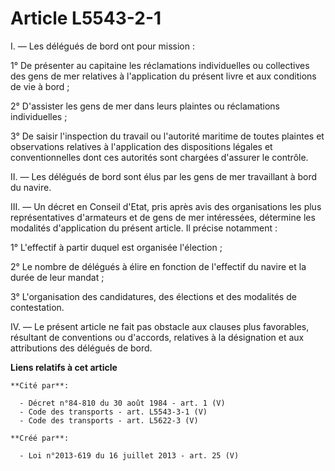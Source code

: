 # Article L5543-2-1

I. ― Les délégués de bord ont pour mission : 

1° De présenter au capitaine les réclamations individuelles ou collectives des gens de mer relatives à l'application du
présent livre et aux conditions de vie à bord ; 

2° D'assister les gens de mer dans leurs plaintes ou réclamations individuelles ; 

3° De saisir l'inspection du travail ou l'autorité maritime de toutes plaintes et observations relatives à l'application des
dispositions légales et conventionnelles dont ces autorités sont chargées d'assurer le contrôle. 

II. ― Les délégués de bord sont élus par les gens de mer travaillant à bord du navire. 

III. ― Un décret en Conseil d'Etat, pris après avis des organisations les plus représentatives d'armateurs et de gens de mer
intéressées, détermine les modalités d'application du présent article. Il précise notamment : 

1° L'effectif à partir duquel est organisée l'élection ; 

2° Le nombre de délégués à élire en fonction de l'effectif du navire et la durée de leur mandat ; 

3° L'organisation des candidatures, des élections et des modalités de contestation. 

IV. ― Le présent article ne fait pas obstacle aux clauses plus favorables, résultant de conventions ou d'accords, relatives à
la désignation et aux attributions des délégués de bord.

**Liens relatifs à cet article**

	**Cité par**:

	  - Décret n°84-810 du 30 août 1984 - art. 1 (V)
	  - Code des transports - art. L5543-3-1 (V)
	  - Code des transports - art. L5622-3 (V)

	**Créé par**:

	  - Loi n°2013-619 du 16 juillet 2013 - art. 25 (V)
